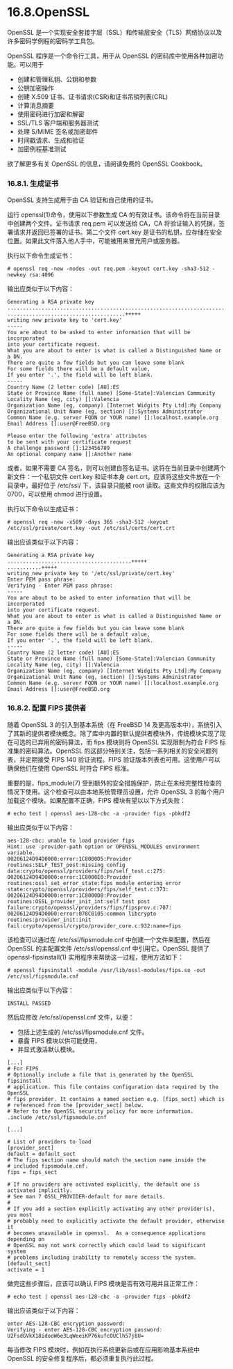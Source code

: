# 16.8.OpenSSL

OpenSSL 是一个实现安全套接字层（SSL）和传输层安全（TLS）网络协议以及许多密码学例程的密码学工具包。

OpenSSL 程序是一个命令行工具，用于从 OpenSSL 的密码库中使用各种加密功能。可以用于

* 创建和管理私钥、公钥和参数
* 公钥加密操作
* 创建 X.509 证书、证书请求(CSR)和证书吊销列表(CRL)
* 计算消息摘要
* 使用密码进行加密和解密
* SSL/TLS 客户端和服务器测试
* 处理 S/MIME 签名或加密邮件
* 时间戳请求、生成和验证
* 加密例程基准测试

欲了解更多有关 OpenSSL 的信息，请阅读免费的 OpenSSL Cookbook。

### 16.8.1. 生成证书

OpenSSL 支持生成用于由 CA 验证和自己使用的证书。

运行 openssl(1)命令，使用以下参数生成 CA 的有效证书。该命令将在当前目录中创建两个文件。证书请求 req.pem 可以发送给 CA，CA 将验证输入的凭据，签署请求并返回已签署的证书。第二个文件 cert.key 是证书的私钥，应存储在安全位置。如果此文件落入他人手中，可能被用来冒充用户或服务器。

执行以下命令生成证书：

```
# openssl req -new -nodes -out req.pem -keyout cert.key -sha3-512 -newkey rsa:4096
```

输出应类似于以下内容：

```
Generating a RSA private key
..................................................................................................................................+++++
......................................+++++
writing new private key to 'cert.key'
-----
You are about to be asked to enter information that will be incorporated
into your certificate request.
What you are about to enter is what is called a Distinguished Name or a DN.
There are quite a few fields but you can leave some blank
For some fields there will be a default value,
If you enter '.', the field will be left blank.
-----
Country Name (2 letter code) [AU]:ES
State or Province Name (full name) [Some-State]:Valencian Community
Locality Name (eg, city) []:Valencia
Organization Name (eg, company) [Internet Widgits Pty Ltd]:My Company
Organizational Unit Name (eg, section) []:Systems Administrator
Common Name (e.g. server FQDN or YOUR name) []:localhost.example.org
Email Address []:user@FreeBSD.org

Please enter the following 'extra' attributes
to be sent with your certificate request
A challenge password []:123456789
An optional company name []:Another name
```

或者，如果不需要 CA 签名，则可以创建自签名证书。这将在当前目录中创建两个新文件：一个私钥文件 cert.key 和证书本身 cert.crt。应该将这些文件放在一个目录中，最好位于 /etc/ssl/ 下，该目录只能被 root 读取。这些文件的权限应该为 0700，可以使用 chmod 进行设置。

执行以下命令以生成证书：

```
# openssl req -new -x509 -days 365 -sha3-512 -keyout /etc/ssl/private/cert.key -out /etc/ssl/certs/cert.crt
```

输出应该类似于以下内容：

```
Generating a RSA private key
........................................+++++
...........+++++
writing new private key to '/etc/ssl/private/cert.key'
Enter PEM pass phrase:
Verifying - Enter PEM pass phrase:
-----
You are about to be asked to enter information that will be incorporated
into your certificate request.
What you are about to enter is what is called a Distinguished Name or a DN.
There are quite a few fields but you can leave some blank
For some fields there will be a default value,
If you enter '.', the field will be left blank.
-----
Country Name (2 letter code) [AU]:ES
State or Province Name (full name) [Some-State]:Valencian Community
Locality Name (eg, city) []:Valencia
Organization Name (eg, company) [Internet Widgits Pty Ltd]:My Company
Organizational Unit Name (eg, section) []:Systems Administrator
Common Name (e.g. server FQDN or YOUR name) []:localhost.example.org
Email Address []:user@FreeBSD.org
```

### 16.8.2. 配置 FIPS 提供者

随着 OpenSSL 3 的引入到基本系统（在 FreeBSD 14 及更高版本中），系统引入了其新的提供者模块概念。除了库中内置的默认提供者模块外，传统模块实现了现在可选的已弃用的密码算法，而 fips 模块则将 OpenSSL 实现限制为符合 FIPS 标准集的密码算法。OpenSSL 的这部分特别关注，包括一系列相关的安全问题列表，并定期接受 FIPS 140 验证流程。FIPS 验证版本列表也可用。这使用户可以确保他们在使用 OpenSSL 时符合 FIPS 标准。

重要的是，fips_module(7) 受到额外的安全措施保护，防止在未经完整性检查的情况下使用。这个检查可以由本地系统管理员设置，允许 OpenSSL 3 的每个用户加载这个模块。如果配置不正确，FIPS 模块有望以以下方式失败：

```
# echo test | openssl aes-128-cbc -a -provider fips -pbkdf2
```

输出应类似于以下内容：

```
aes-128-cbc: unable to load provider fips
Hint: use -provider-path option or OPENSSL_MODULES environment variable.
00206124D94D0000:error:1C8000D5:Provider routines:SELF_TEST_post:missing config data:crypto/openssl/providers/fips/self_test.c:275:
00206124D94D0000:error:1C8000E0:Provider routines:ossl_set_error_state:fips module entering error state:crypto/openssl/providers/fips/self_test.c:373:
00206124D94D0000:error:1C8000D8:Provider routines:OSSL_provider_init_int:self test post failure:crypto/openssl/providers/fips/fipsprov.c:707:
00206124D94D0000:error:078C0105:common libcrypto routines:provider_init:init fail:crypto/openssl/crypto/provider_core.c:932:name=fips
```

该检查可以通过在 /etc/ssl/fipsmodule.cnf 中创建一个文件来配置，然后在 OpenSSL 的主配置文件 /etc/ssl/openssl.cnf 中引用它。OpenSSL 提供了 openssl-fipsinstall(1) 实用程序来帮助这一过程，使用方法如下：

```
# openssl fipsinstall -module /usr/lib/ossl-modules/fips.so -out /etc/ssl/fipsmodule.cnf
```

输出应类似于以下内容：

```
INSTALL PASSED
```

然后应修改 /etc/ssl/openssl.cnf 文件，以便：

* 包括上述生成的 /etc/ssl/fipsmodule.cnf 文件。
* 暴露 FIPS 模块以供可能使用，
* 并显式激活默认模块。

```
[...]
# For FIPS
# Optionally include a file that is generated by the OpenSSL fipsinstall
# application. This file contains configuration data required by the OpenSSL
# fips provider. It contains a named section e.g. [fips_sect] which is
# referenced from the [provider_sect] below.
# Refer to the OpenSSL security policy for more information.
.include /etc/ssl/fipsmodule.cnf

[...]

# List of providers to load
[provider_sect]
default = default_sect
# The fips section name should match the section name inside the
# included fipsmodule.cnf.
fips = fips_sect

# If no providers are activated explicitly, the default one is activated implicitly.
# See man 7 OSSL_PROVIDER-default for more details.
#
# If you add a section explicitly activating any other provider(s), you most
# probably need to explicitly activate the default provider, otherwise it
# becomes unavailable in openssl.  As a consequence applications depending on
# OpenSSL may not work correctly which could lead to significant system
# problems including inability to remotely access the system.
[default_sect]
activate = 1
```

做完这些步骤后，应该可以确认 FIPS 模块是否有效可用并且正常工作：

```
# echo test | openssl aes-128-cbc -a -provider fips -pbkdf2
```

输出应该类似于以下内容：

```
enter AES-128-CBC encryption password:
Verifying - enter AES-128-CBC encryption password:
U2FsdGVkX18idooW6e3LqWeeiKP76kufcOUClh57j8U=
```

每当修改 FIPS 模块时，例如在执行系统更新后或在应用影响基本系统中 OpenSSL 的安全修复程序后，都必须重复执行此过程。
